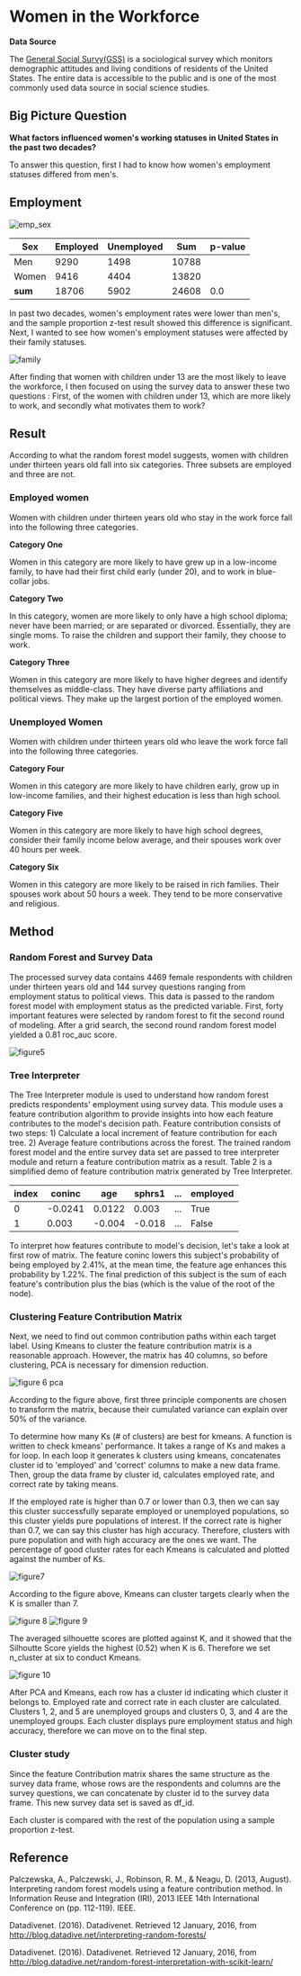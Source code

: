 #  Women in the Workforce

**Data Source**

The [General Social Survy(GSS)](https://gssdataexplorer.norc.org/) is a sociological survey which monitors demographic attitudes and living conditions of residents of the United States. The entire data is accessible to the public and is one of the most commonly used data source in social science studies.

## Big Picture Question

**What factors influenced women's working statuses in United States in the past two decades?**

To answer this question, first I had to know how women's employment statuses differed from men's.

## Employment

![emp_sex](imgs/employ/emp_sex.png)

| Sex   | Employed | Unemployed |  Sum  | p-value |
| ----- | ------   | -----      | ----- | ------  |
| Men   | 9290     | 1498       | 10788 |         |
| Women  | 9416    | 4404       | 13820 |         |
| **sum**  | 18706 | 5902       | 24608 | 0.0     |

In past two decades, women's employment rates were lower than men's, and the sample proportion z-test result showed this difference is significant. Next, I wanted to see how women's employment statuses were affected by their family statuses.

![family](imgs/readme_figs/family.png)

After finding that women with children under 13 are the most likely to leave the workforce, I then focused on using the survey data to answer these two questions : First, of the women with children under 13, which are more likely to work, and secondly what motivates them to work?

## Result

According to what the random forest model suggests, women with children under thirteen years old fall into six categories. Three subsets are employed and three are not.

### Employed women

Women with children under thirteen years old who stay in the work force fall into the following three categories.

**Category One**

Women in this category are more likely to have grew up in a low-income family, to have had their first child early (under 20), and to work in blue-collar jobs.

**Category Two**

In this category, women are more likely to only have a high school diploma; never have been married; or are separated or divorced. Essentially, they are single moms. To raise the children and support their family, they choose to work.

**Category Three**

Women in this category are more likely to have higher degrees and identify themselves as middle-class. They have diverse party affiliations and political views. They make up the largest portion of the employed women.

### Unemployed Women

Women with children under thirteen years old who leave the work force fall into the following three categories.

**Category Four**

Women in this category are more likely to have children early, grow up in low-income families, and their highest education is less than high school.

**Category Five**

Women in this category are more likely to have high school degrees, consider their family income below average, and their spouses work over 40 hours per week.

**Category Six**

Women in this category are more likely to be raised in rich families. Their spouses work about 50 hours a week. They tend to be more conservative and religious.


## Method

### Random Forest and Survey Data

The processed survey data contains 4469 female respondents with children under thirteen years old and 144 survey questions ranging from employment status to political views. This data is passed to the random forest model with employment status as the predicted variable. First, forty important features were selected by random forest to fit the second round  of modeling. After a grid search, the second round random forest model yielded a 0.81 roc_auc score.

![figure5](imgs/readme_figs/roc_curve.png)

### Tree Interpreter
The Tree Interpreter module is used to understand how random forest predicts respondents' employment using survey data. This module uses a feature contribution algorithm to provide insights into how each feature contributes to the model's decision path. Feature contribution consists of two steps: 1) Calculate a local increment of feature contribution for each tree. 2) Average feature contributions across the forest. The trained random forest model and the entire survey data set are passed to tree interpreter module and return a feature contribution matrix as a result. Table 2 is a simplified demo of feature contribution matrix generated by Tree Interpreter.

| index   | coninc | age    |  sphrs1  | ...      | employed |
| -----   | ------ | -----  | -----    | ------   | ------   |
| 0       | -0.0241| 0.0122 | 0.003    | ...      | True     |
| 1       | 0.003  | -0.004 | -0.018   | ...      | False    |

To interpret how features contribute to model's decision, let's take a look at first row of matrix. The feature coninc lowers this subject's probability of being employed by 2.41%, at the mean time, the feature age enhances this probability by 1.22%. The final prediction of this subject is the sum of each feature's contribution plus the bias (which is the value of the root of the node).

### Clustering Feature Contribution Matrix

Next, we need to find out common contribution paths within each target label. Using Kmeans to cluster the feature contribution matrix is a reasonable approach. However, the matrix has 40 columns, so before clustering, PCA is necessary for dimension reduction.

![figure 6 pca](imgs/readme_figs/pca.png)

According to the figure above, first three principle components are chosen to transform the matrix, because their cumulated variance can explain over 50% of the variance.  

To determine how many Ks (# of clusters) are best for kmeans. A function is written to check kmeans' performance. It takes a range of Ks and makes a for loop. In each loop it generates k clusters using kmeans, concatenates cluster id to 'employed' and 'correct' columns to make a new data frame. Then, group the data frame by cluster id, calculates employed rate, and correct rate by taking means.

If the employed rate is higher than 0.7 or lower than 0.3, then we can say this cluster successfully separate employed or unemployed populations, so this cluster yields pure populations of interest. If the correct rate is higher than 0.7, we can say this cluster has high accuracy. Therefore, clusters with pure population and with high accuracy are the ones we want. The percentage of good cluster rates for each Kmeans is calculated and plotted against the number of Ks.

![figure7](imgs/readme_figs/good_rate.png)

According to the figure above, Kmeans can cluster targets clearly when the K is smaller than 7.

![figure 8](imgs/readme_figs/sil_K.png)
![figure 9](imgs/readme_figs/cluster_plot.png)

The averaged silhouette scores are plotted against K, and it showed that the Silhoutte Score yields the highest (0.52) when K is 6. Therefore we set n_cluster at six to conduct Kmeans.

![figure 10](imgs/readme_figs/fcdf.png)

After PCA and Kmeans, each row has a cluster id indicating which cluster it belongs to. Employed rate and correct rate in each cluster are calculated. Clusters 1, 2, and 5 are unemployed groups and clusters 0, 3, and 4 are the unemployed groups. Each cluster displays pure employment status and high accuracy, therefore we can move on to the final step.

### Cluster study
Since the feature Contribution matrix shares the same structure as the survey data frame, whose rows are the respondents and columns are the survey questions, we can concatenate by cluster id to the survey data frame. This new survey data set is saved as df_id.

Each cluster is compared with the rest of the population using a sample proportion z-test.  

## Reference

Palczewska, A., Palczewski, J., Robinson, R. M., & Neagu, D. (2013, August). Interpreting random forest models using a feature contribution method. In Information Reuse and Integration (IRI), 2013 IEEE 14th International Conference on (pp. 112-119). IEEE.

Datadivenet. (2016). Datadivenet. Retrieved 12 January, 2016, from http://blog.datadive.net/interpreting-random-forests/

Datadivenet. (2016). Datadivenet. Retrieved 12 January, 2016, from http://blog.datadive.net/random-forest-interpretation-with-scikit-learn/
